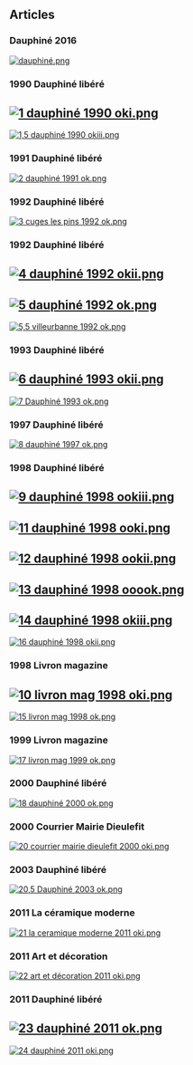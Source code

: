 
## Articles

### Dauphiné 2016

[![dauphiné.png](https://cms.gasdev.fr/uploads/image_ff8e273605.png)](https://www.ledauphine.com/drome/2016/01/10/il-etait-une-fois-daniel-culis-l-artiste-potier-ceramiste)

### 1990 Dauphiné libéré

## [![1 dauphiné 1990 oki.png](https://cms.gasdev.fr/uploads/1_dauphine_1990_oki_bf0a62727b.png)](https://cms.gasdev.fr/uploads/1_dauphine_1990_oki_bf0a62727b.png)

[![1,5 dauphiné 1990 okiii.png](https://cms.gasdev.fr/uploads/1_5_dauphine_1990_okiii_88d622aad3.png)](https://cms.gasdev.fr/uploads/1_5_dauphine_1990_okiii_88d622aad3.png)

### 1991 Dauphiné libéré

[![2 dauphiné 1991 ok.png](https://cms.gasdev.fr/uploads/2_dauphine_1991_ok_84f1770b33.png)](https://cms.gasdev.fr/uploads/2_dauphine_1991_ok_84f1770b33.png)

### 1992  Dauphiné libéré

[![3 cuges les pins 1992 ok.png](https://cms.gasdev.fr/uploads/3_cuges_les_pins_1992_ok_3198cdd0e5.png)](https://cms.gasdev.fr/uploads/3_cuges_les_pins_1992_ok_3198cdd0e5.png)

### 1992 Dauphiné libéré

## [![4 dauphiné 1992 okii.png](https://cms.gasdev.fr/uploads/4_dauphine_1992_okii_ca3dba44b0.png)](https://cms.gasdev.fr/uploads/4_dauphine_1992_okii_ca3dba44b0.png)

## [![5 dauphiné 1992 ok.png](https://cms.gasdev.fr/uploads/5_dauphine_1992_ok_bdef543975.png)](https://cms.gasdev.fr/uploads/5_dauphine_1992_ok_bdef543975.png)

[![5,5 villeurbanne 1992 ok.png](https://cms.gasdev.fr/uploads/5_5_villeurbanne_1992_ok_3577919935.png)](https://cms.gasdev.fr/uploads/5_5_villeurbanne_1992_ok_3577919935.png)

### 1993 Dauphiné libéré

## [![6 dauphiné 1993 okii.png](https://cms.gasdev.fr/uploads/6_dauphine_1993_okii_ca7b9e8f71.png)](https://cms.gasdev.fr/uploads/6_dauphine_1993_okii_ca7b9e8f71.png)

[![7 Dauphiné 1993 ok.png](https://cms.gasdev.fr/uploads/7_Dauphine_1993_ok_262584678a.png)](https://cms.gasdev.fr/uploads/7_Dauphine_1993_ok_262584678a.png)

### 1997 Dauphiné libéré

[![8 dauphiné 1997 ok.png](https://cms.gasdev.fr/uploads/8_dauphine_1997_ok_f22b7117a9.png)](https://cms.gasdev.fr/uploads/8_dauphine_1997_ok_f22b7117a9.png)

### 1998 Dauphiné libéré

## [![9 dauphiné 1998 ookiii.png](https://cms.gasdev.fr/uploads/9_dauphine_1998_ookiii_de08fdefff.png)](https://cms.gasdev.fr/uploads/9_dauphine_1998_ookiii_de08fdefff.png)

## [![11 dauphiné 1998 ooki.png](https://cms.gasdev.fr/uploads/11_dauphine_1998_ooki_a943f02923.png)](https://cms.gasdev.fr/uploads/11_dauphine_1998_ooki_a943f02923.png)

## [![12 dauphiné 1998 ookii.png](https://cms.gasdev.fr/uploads/12_dauphine_1998_ookii_12bd1f91c1.png)](https://cms.gasdev.fr/uploads/12_dauphine_1998_ookii_12bd1f91c1.png)

## [![13 dauphiné 1998 ooook.png](https://cms.gasdev.fr/uploads/13_dauphine_1998_ooook_23e18648cf.png)](https://cms.gasdev.fr/uploads/13_dauphine_1998_ooook_23e18648cf.png)

## [![14 dauphiné 1998 okiii.png](https://cms.gasdev.fr/uploads/14_dauphine_1998_okiii_8f36d56528.png)](https://cms.gasdev.fr/uploads/14_dauphine_1998_okiii_8f36d56528.png)

[![16 dauphiné 1998 okii.png](https://cms.gasdev.fr/uploads/16_dauphine_1998_okii_2f545e0754.png)](https://cms.gasdev.fr/uploads/16_dauphine_1998_okii_2f545e0754.png)

### 1998 Livron magazine

## [![10 livron mag 1998 oki.png](https://cms.gasdev.fr/uploads/10_livron_mag_1998_oki_cfe9abfdba.png)](https://cms.gasdev.fr/uploads/10_livron_mag_1998_oki_cfe9abfdba.png)

[![15 livron mag 1998 ok.png](https://cms.gasdev.fr/uploads/15_livron_mag_1998_ok_98f9d6ef42.png)](https://cms.gasdev.fr/uploads/15_livron_mag_1998_ok_98f9d6ef42.png)

### 1999 Livron magazine

[![17 livron mag 1999 ok.png](https://cms.gasdev.fr/uploads/17_livron_mag_1999_ok_4968d2e680.png)](https://cms.gasdev.fr/uploads/17_livron_mag_1999_ok_4968d2e680.png)

### 2000 Dauphiné libéré

[![18 dauphiné 2000 ok.png](https://cms.gasdev.fr/uploads/18_dauphine_2000_ok_5b45b3c91c.png)](https://cms.gasdev.fr/uploads/18_dauphine_2000_ok_5b45b3c91c.png)

### 2000 Courrier Mairie Dieulefit

[![20 courrier mairie dieulefit 2000 oki.png](https://cms.gasdev.fr/uploads/20_courrier_mairie_dieulefit_2000_oki_0cc9ab69c3.png)](https://cms.gasdev.fr/uploads/20_courrier_mairie_dieulefit_2000_oki_0cc9ab69c3.png)

### 2003 Dauphiné libéré

[![20,5 Dauphiné 2003 ok.png](https://cms.gasdev.fr/uploads/20_5_Dauphine_2003_ok_0b8b46a5ff.png)](https://cms.gasdev.fr/uploads/20_5_Dauphine_2003_ok_0b8b46a5ff.png)

### 2011 La céramique moderne

[![21 la ceramique moderne 2011 oki.png](https://cms.gasdev.fr/uploads/21_la_ceramique_moderne_2011_oki_ab8ad9ebf8.png)](https://cms.gasdev.fr/uploads/21_la_ceramique_moderne_2011_oki_ab8ad9ebf8.png)

### 2011 Art et décoration

[![22 art et décoration 2011 oki.png](https://cms.gasdev.fr/uploads/22_art_et_decoration_2011_oki_b75e96adb4.png)](https://cms.gasdev.fr/uploads/22_art_et_decoration_2011_oki_b75e96adb4.png)

### 2011 Dauphiné libéré

## [![23 dauphiné 2011 ok.png](https://cms.gasdev.fr/uploads/23_dauphine_2011_ok_9a1d73ef16.png)](https://cms.gasdev.fr/uploads/23_dauphine_2011_ok_9a1d73ef16.png)

[![24 dauphiné 2011 oki.png](https://cms.gasdev.fr/uploads/24_dauphine_2011_oki_8acfbb7fc3.png)](https://cms.gasdev.fr/uploads/24_dauphine_2011_oki_8acfbb7fc3.png)
